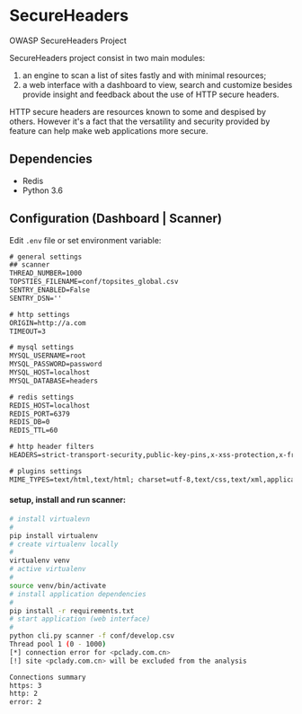 # SecureHeaders

OWASP SecureHeaders Project  

SecureHeaders project consist in two main modules:

1. an engine to scan a list of sites fastly and with minimal resources;
2. a web interface with a dashboard to view, search and customize besides
provide insight and feedback about the use of HTTP secure headers.

HTTP secure headers are resources known to some and despised by others.
However it's a fact that the versatility and security provided by feature can
help make web applications more secure.

## Dependencies  

- Redis
- Python 3.6

## Configuration (Dashboard | Scanner)

Edit `.env` file or set environment variable:

````txt
# general settings
## scanner
THREAD_NUMBER=1000
TOPSTIES_FILENAME=conf/topsites_global.csv
SENTRY_ENABLED=False
SENTRY_DSN=''

# http settings
ORIGIN=http://a.com
TIMEOUT=3

# mysql settings
MYSQL_USERNAME=root
MYSQL_PASSWORD=password
MYSQL_HOST=localhost
MYSQL_DATABASE=headers

# redis settings
REDIS_HOST=localhost
REDIS_PORT=6379
REDIS_DB=0
REDIS_TTL=60

# http header filters
HEADERS=strict-transport-security,public-key-pins,x-xss-protection,x-frame-options,x-content-type-options,content-security-policy,x-permitted-cross-domain-policies,referrer-policy

# plugins settings
MIME_TYPES=text/html,text/html; charset=utf-8,text/css,text/xml,application/json,image/png,application/javascript,image/jpeg
````




#### setup, install and run scanner:

````bash
# install virtualevn
#
pip install virtualenv
# create virtualenv locally
#
virtualenv venv
# active virtualenv
#
source venv/bin/activate
# install application dependencies
#
pip install -r requirements.txt
# start application (web interface)
#
python cli.py scanner -f conf/develop.csv
Thread pool 1 (0 - 1000)
[*] connection error for <pclady.com.cn>
[!] site <pclady.com.cn> will be excluded from the analysis

Connections summary
https: 3
http: 2
error: 2



